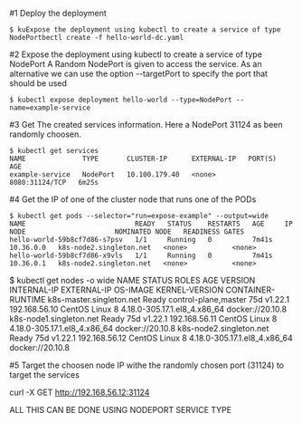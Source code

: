 #1  Deploy the deployment 
```
$ kuExpose the deployment using kubectl to create a service of type NodePortbectl create -f hello-world-dc.yaml
```

#2  Expose the deployment using kubectl to create a service of type NodePort
    A Random NodePort is given to access the service. 
    As an alternative we can use the option --targetPort to specify the port that should be used
```
$ kubectl expose deployment hello-world --type=NodePort --name=example-service
```

#3 Get The created services information. Here a NodePort 31124 as been randomly choosen.
```
$ kubectl get services
NAME              TYPE       CLUSTER-IP      EXTERNAL-IP   PORT(S)          AGE
example-service   NodePort   10.100.179.40   <none>        8080:31124/TCP   6m25s
```

#4 Get the IP of one of the cluster node that runs one of the PODs

```
$ kubectl get pods --selector="run=expose-example" --output=wide
NAME                           READY   STATUS    RESTARTS   AGE     IP          NODE                      NOMINATED NODE   READINESS GATES
hello-world-59b8cf7d86-s7psv   1/1     Running   0          7m41s   10.36.0.0   k8s-node2.singleton.net   <none>           <none>
hello-world-59b8cf7d86-x9vls   1/1     Running   0          7m41s   10.36.0.1   k8s-node2.singleton.net   <none>           <none>
```

$ kubectl get nodes -o wide
NAME                       STATUS   ROLES                  AGE   VERSION   INTERNAL-IP     EXTERNAL-IP   OS-IMAGE         KERNEL-VERSION                 CONTAINER-RUNTIME
k8s-master.singleton.net   Ready    control-plane,master   75d   v1.22.1   192.168.56.10   <none>        CentOS Linux 8   4.18.0-305.17.1.el8_4.x86_64   docker://20.10.8
k8s-node1.singleton.net    Ready    <none>                 75d   v1.22.1   192.168.56.11   <none>        CentOS Linux 8   4.18.0-305.17.1.el8_4.x86_64   docker://20.10.8
k8s-node2.singleton.net    Ready    <none>                 75d   v1.22.1   192.168.56.12   <none>        CentOS Linux 8   4.18.0-305.17.1.el8_4.x86_64   docker://20.10.8



#5 Target the choosen node IP withe the randomly chosen port (31124) to target the services


curl -X GET http://192.168.56.12:31124


ALL THIS CAN BE DONE USING NODEPORT SERVICE TYPE

